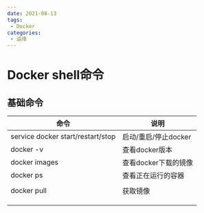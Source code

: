 ```yaml
---
date: 2021-08-13
tags:
 - Docker
categories: 
 - 运维
---
```

# Docker shell命令

## 基础命令

| 命令                              | 说明                 |
| --------------------------------- | -------------------- |
| service docker start/restart/stop | 启动/重启/停止docker |
| docker -v                         | 查看docker版本       |
| docker images                     | 查看docker下载的镜像 |
| docker ps                         | 查看正在运行的容器   |
|                                   |                      |
| docker pull                       | 获取镜像             |
|                                   |                      |
|                                   |                      |
|                                   |                      |